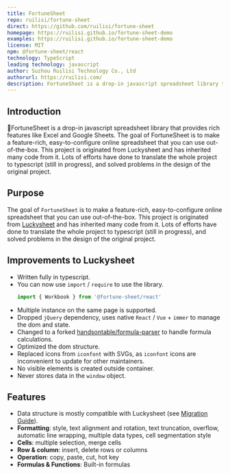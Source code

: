```yaml
---
title: FortuneSheet
repo: ruilisi/fortune-sheet
direct: https://github.com/ruilisi/fortune-sheet
homepage: https://ruilisi.github.io/fortune-sheet-demo
examples: https://ruilisi.github.io/fortune-sheet-demo
license: MIT
npm: @fortune-sheet/react
technology: TypeScript
leading technology: javascript
author: Suzhou Ruilisi Technology Co., Ltd
authorurl: https://ruilisi.com/
description: FortuneSheet is a drop-in javascript spreadsheet library that provides rich features like Excel and Google Sheets.
---
```


## Introduction
🚀FortuneSheet is a drop-in javascript spreadsheet library that provides rich features like Excel and Google Sheets.
The goal of FortuneSheet is to make a feature-rich, easy-to-configure online spreadsheet that you can use out-of-the-box.
This project is originated from Luckysheet and has inherited many code from it. Lots of efforts have done to translate the whole project to typescript (still in progress), and solved problems in the design of the original project.

## Purpose

The goal of `FortuneSheet` is to make a feature-rich, easy-to-configure online spreadsheet that you can use out-of-the-box.
This project is originated from [Luckysheet](https://github.com/mengshukeji/Luckysheet) and has inherited many code from it. Lots of efforts have done to translate the whole project to typescript (still in progress), and solved problems in the design of the original project.

## Improvements to Luckysheet

- Written fully in typescript.
- You can now use `import` / `require` to use the library.
  ```js
  import { Workbook } from '@fortune-sheet/react'
  ```
- Multiple instance on the same page is supported.
- Dropped `jQuery` dependency, uses native `React` / `Vue` + `immer` to manage the dom and state.
- Changed to a forked [handsontable/formula-parser](https://github.com/handsontable/formula-parser) to handle formula calculations.
- Optimized the dom structure.
- Replaced icons from `iconfont` with SVGs, as `iconfont` icons are inconvenient to update for other maintainers.
- No visible elements is created outside container.
- Never stores data in the `window` object.

## Features

- Data structure is mostly compatible with Luckysheet (see [Migration Guide](#migrating-data-from-luckysheet)).
- **Formatting**: style, text alignment and rotation, text truncation, overflow, automatic line wrapping, multiple data types, cell segmentation style
- **Cells**: multiple selection, merge cells
- **Row & column**: insert, delete rows or columns
- **Operation**: copy, paste, cut, hot key
- **Formulas & Functions**: Built-in formulas